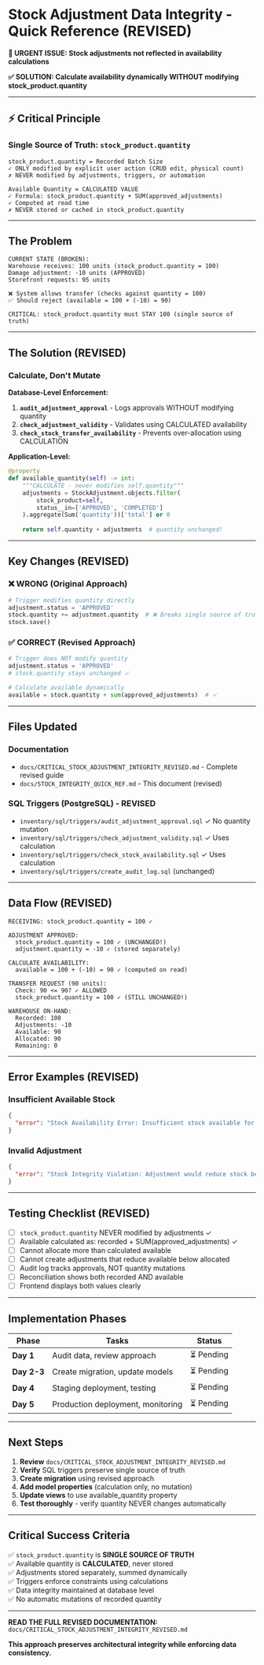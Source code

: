 # Stock Adjustment Data Integrity - Quick Reference (REVISED)

**🚨 URGENT ISSUE: Stock adjustments not reflected in availability calculations**

**✅ SOLUTION: Calculate availability dynamically WITHOUT modifying stock_product.quantity**

---

## ⚡ Critical Principle

### Single Source of Truth: `stock_product.quantity`

```
stock_product.quantity = Recorded Batch Size
✓ ONLY modified by explicit user action (CRUD edit, physical count)
✗ NEVER modified by adjustments, triggers, or automation

Available Quantity = CALCULATED VALUE
✓ Formula: stock_product.quantity + SUM(approved_adjustments)
✓ Computed at read time
✗ NEVER stored or cached in stock_product.quantity
```

---

## The Problem

```
CURRENT STATE (BROKEN):
Warehouse receives: 100 units (stock_product.quantity = 100)
Damage adjustment: -10 units (APPROVED)
Storefront requests: 95 units

❌ System allows transfer (checks against quantity = 100)
✅ Should reject (available = 100 + (-10) = 90)

CRITICAL: stock_product.quantity must STAY 100 (single source of truth)
```

---

## The Solution (REVISED)

### Calculate, Don't Mutate

**Database-Level Enforcement:**

1. **`audit_adjustment_approval`** - Logs approvals WITHOUT modifying quantity
2. **`check_adjustment_validity`** - Validates using CALCULATED availability  
3. **`check_stock_transfer_availability`** - Prevents over-allocation using CALCULATION

**Application-Level:**

```python
@property
def available_quantity(self) -> int:
    """CALCULATE - never modifies self.quantity"""
    adjustments = StockAdjustment.objects.filter(
        stock_product=self,
        status__in=['APPROVED', 'COMPLETED']
    ).aggregate(Sum('quantity'))['total'] or 0
    
    return self.quantity + adjustments  # quantity unchanged!
```

---

## Key Changes (REVISED)

### ❌ WRONG (Original Approach)
```python
# Trigger modifies quantity directly
adjustment.status = 'APPROVED'
stock.quantity += adjustment.quantity  # ❌ Breaks single source of truth!
stock.save()
```

### ✅ CORRECT (Revised Approach)
```python
# Trigger does NOT modify quantity
adjustment.status = 'APPROVED'
# stock.quantity stays unchanged ✓

# Calculate available dynamically
available = stock.quantity + sum(approved_adjustments)  # ✓
```

---

## Files Updated

### Documentation
- `docs/CRITICAL_STOCK_ADJUSTMENT_INTEGRITY_REVISED.md` - Complete revised guide
- `docs/STOCK_INTEGRITY_QUICK_REF.md` - This document (revised)

### SQL Triggers (PostgreSQL) - REVISED
- `inventory/sql/triggers/audit_adjustment_approval.sql` ✓ No quantity mutation
- `inventory/sql/triggers/check_adjustment_validity.sql` ✓ Uses calculation
- `inventory/sql/triggers/check_stock_availability.sql` ✓ Uses calculation
- `inventory/sql/triggers/create_audit_log.sql` (unchanged)

---

## Data Flow (REVISED)

```
RECEIVING: stock_product.quantity = 100 ✓

ADJUSTMENT APPROVED: 
  stock_product.quantity = 100 ✓ (UNCHANGED!)
  adjustment.quantity = -10 ✓ (stored separately)

CALCULATE AVAILABILITY:
  available = 100 + (-10) = 90 ✓ (computed on read)

TRANSFER REQUEST (90 units):
  Check: 90 <= 90? ✓ ALLOWED
  stock_product.quantity = 100 ✓ (STILL UNCHANGED!)

WAREHOUSE ON-HAND:
  Recorded: 100
  Adjustments: -10  
  Available: 90
  Allocated: 90
  Remaining: 0
```

---

## Error Examples (REVISED)

### Insufficient Available Stock
```json
{
  "error": "Stock Availability Error: Insufficient stock available for transfer. Product: 'iPhone 13' at warehouse 'Main'. Recorded Batch Size: 100, Approved Adjustments: -10, Available: 90, Already Allocated: 0, Remaining: 90, Requested: 95"
}
```

### Invalid Adjustment
```json
{
  "error": "Stock Integrity Violation: Adjustment would reduce stock below allocated quantity. Product: 'iPhone 13', Recorded: 100, Current adjustments: -5, This adjustment: -20, Resulting available: 75, Already allocated: 80"
}
```

---

## Testing Checklist (REVISED)

- [ ] `stock_product.quantity` NEVER modified by adjustments ✓
- [ ] Available calculated as: recorded + SUM(approved_adjustments) ✓
- [ ] Cannot allocate more than calculated available
- [ ] Cannot create adjustments that reduce available below allocated
- [ ] Audit log tracks approvals, NOT quantity mutations
- [ ] Reconciliation shows both recorded AND available
- [ ] Frontend displays both values clearly

---

## Implementation Phases

| Phase | Tasks | Status |
|-------|-------|--------|
| **Day 1** | Audit data, review approach | ⏳ Pending |
| **Day 2-3** | Create migration, update models | ⏳ Pending |
| **Day 4** | Staging deployment, testing | ⏳ Pending |
| **Day 5** | Production deployment, monitoring | ⏳ Pending |

---

## Next Steps

1. **Review** `docs/CRITICAL_STOCK_ADJUSTMENT_INTEGRITY_REVISED.md`
2. **Verify** SQL triggers preserve single source of truth
3. **Create migration** using revised approach
4. **Add model properties** (calculation only, no mutation)
5. **Update views** to use available_quantity property
6. **Test thoroughly** - verify quantity NEVER changes automatically

---

## Critical Success Criteria

✅ `stock_product.quantity` is **SINGLE SOURCE OF TRUTH**  
✅ Available quantity is **CALCULATED**, never stored  
✅ Adjustments stored separately, summed dynamically  
✅ Triggers enforce constraints using calculations  
✅ Data integrity maintained at database level  
✅ No automatic mutations of recorded quantity  

---

**READ THE FULL REVISED DOCUMENTATION:**
`docs/CRITICAL_STOCK_ADJUSTMENT_INTEGRITY_REVISED.md`

**This approach preserves architectural integrity while enforcing data consistency.**

